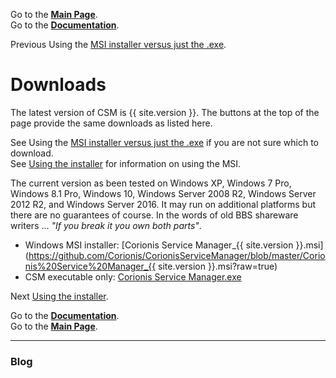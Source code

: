 Go to the [**Main Page**](index).<br/>
Go to the [**Documentation**](help).

Previous Using the [MSI installer versus just the .exe](msi-vs-exe.md).

# Downloads
The latest version of CSM is {{ site.version }}. The buttons at the top of the page provide the same downloads as listed here.

See Using the [MSI installer versus just the .exe](msi-vs-exe) if you are not sure which to download.</br>
See [Using the installer](usinginstaller) for information on using the MSI.

The current version as been tested on Windows XP, Windows 7 Pro, Windows 8.1 Pro, Windows 10, Windows Server 2008 R2,
Windows Server 2012 R2, and Windows Server 2016. It may run on additional platforms but there are no guarantees
of course. In the words of old BBS shareware writers ... *"If you break it you own both parts"*.

 * Windows MSI installer: [Corionis Service Manager_{{ site.version }}.msi](https://github.com/Corionis/CorionisServiceManager/blob/master/Corionis%20Service%20Manager_{{ site.version }}.msi?raw=true)
 * CSM executable only: [Corionis Service Manager.exe](https://github.com/Corionis/CorionisServiceManager/blob/master/Corionis%20Service%20Manager.exe?raw=true)

Next [Using the installer](usinginstaller).

Go to the [**Documentation**](help).<br/>
Go to the [**Main Page**](index).

---

### Blog
